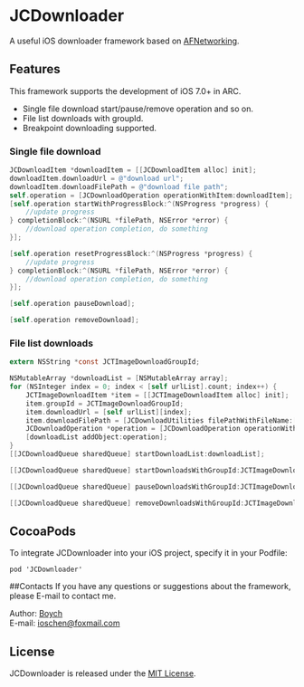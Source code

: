 # JCDownloader
A useful iOS downloader framework based on [AFNetworking](https://github.com/AFNetworking/AFNetworking).

## Features
This framework supports the development of iOS 7.0+ in ARC.

* Single file download start/pause/remove operation and so on.
* File list downloads with groupId.
* Breakpoint downloading supported.

### Single file download
```objective-c
JCDownloadItem *downloadItem = [[JCDownloadItem alloc] init];
downloadItem.downloadUrl = @"download url";
downloadItem.downloadFilePath = @"download file path";
self.operation = [JCDownloadOperation operationWithItem:downloadItem];
[self.operation startWithProgressBlock:^(NSProgress *progress) {
    //update progress
} completionBlock:^(NSURL *filePath, NSError *error) {
    //download operation completion, do something
}];
```

```objective-c
[self.operation resetProgressBlock:^(NSProgress *progress) {
    //update progress
} completionBlock:^(NSURL *filePath, NSError *error) {
    //download operation completion, do something
}];
```

```objective-c
[self.operation pauseDownload];
```

```objective-c
[self.operation removeDownload];
```

### File list downloads

```objective-c
extern NSString *const JCTImageDownloadGroupId;
```

```objective-c
NSMutableArray *downloadList = [NSMutableArray array];
for (NSInteger index = 0; index < [self urlList].count; index++) {
    JCTImageDownloadItem *item = [[JCTImageDownloadItem alloc] init];
    item.groupId = JCTImageDownloadGroupId;
    item.downloadUrl = [self urlList][index];
    item.downloadFilePath = [JCDownloadUtilities filePathWithFileName:[item.downloadUrl lastPathComponent] folderName:@"downloadImages"];
    JCDownloadOperation *operation = [JCDownloadOperation operationWithItem:item];
    [downloadList addObject:operation];
}
[[JCDownloadQueue sharedQueue] startDownloadList:downloadList];
```

```objective-c
[[JCDownloadQueue sharedQueue] startDownloadsWithGroupId:JCTImageDownloadGroupId];
```

```objective-c
[[JCDownloadQueue sharedQueue] pauseDownloadsWithGroupId:JCTImageDownloadGroupId];
```

```objective-c
[[JCDownloadQueue sharedQueue] removeDownloadsWithGroupId:JCTImageDownloadGroupId];
```

## CocoaPods
To integrate JCDownloader into your iOS project, specify it in your Podfile:
    
	pod 'JCDownloader'

##Contacts
If you have any questions or suggestions about the framework, please E-mail to contact me.

Author: [Boych](https://github.com/Boych)	
E-mail: ioschen@foxmail.com

## License
JCDownloader is released under the [MIT License](https://github.com/Boych/JCDownloader/blob/master/LICENSE).

